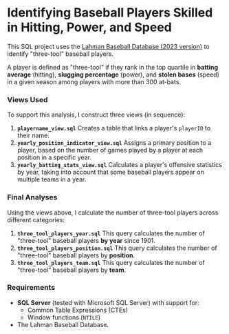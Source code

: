 # Identifying Baseball Players Skilled in Hitting, Power, and Speed

 This SQL project uses the [Lahman Baseball Database (2023 version)](https://sabr.org/lahman-database/) to identify "three-tool" baseball players. 

A player is defined as "three-tool" if they rank in the top quartile in **batting average** (hitting), **slugging percentage** (power), and **stolen bases** (speed) in a given season among players with more than 300 at-bats.

### Views Used

To support this analysis, I construct three views (in sequence):

1. **`playername_view.sql`**
   Creates a table that links a player's `playerID` to their name.
2. **`yearly_position_indicator_view.sql`**
   Assigns a primary position to a player, based on the number of games played by a player at each position in a specific year.
3. **`yearly_batting_stats_view.sql`**
   Calculates a player's offensive statistics by year, taking into account that some baseball players appear on multiple teams in a year.
  
### Final Analyses

Using the views above, I calculate the number of three-tool players across different categories:

1. **`three_tool_players_year.sql`**
   This query calculates the number of "three-tool" baseball players **by year** since 1901.
2. **`three_tool_players_position.sql`**
   This query calculates the number of "three-tool" baseball players by **position**.
3. **`three_tool_players_team.sql`**
   This query calculates the number of "three-tool" baseball players by **team**.

### Requirements
- **SQL Server** (tested with Microsoft SQL Server) with support for:
  - Common Table Expressions (CTEs)
  - Window functions (`NTILE`)
- The Lahman Baseball Database.
